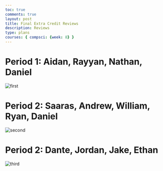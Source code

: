```yaml
---
toc: true
comments: true
layout: post
title: Final Extra Credit Reviews
description: Reviews
type: plans
courses: { compsci: {week: 8} }
---
```


# Period 1: Aidan, Rayyan, Nathan, Daniel
![first](https://media.discordapp.net/attachments/795744270732099634/1171159453631000586/nathan.png?ex=655baa3c&is=6549353c&hm=afcd7a47c71c98f3ee3e73609d9778c89b19fbaebae788d6072b7984af4aedb3&=&width=718&height=388)
# Period 2: Saaras, Andrew, William, Ryan, Daniel
![second](https://media.discordapp.net/attachments/795744270732099634/1171159453165420595/will.png?ex=655baa3c&is=6549353c&hm=43169fee5e7ba9bcf1c4aa6ddab43a27e20347cb3916f703e332ad9f2eee1a26&=&width=718&height=371)
# Period 2: Dante, Jordan, Jake, Ethan
![third](https://media.discordapp.net/attachments/795744270732099634/1171159453932994602/Dante.png?ex=655baa3c&is=6549353c&hm=123c4e39bae386ee9aaf0358958be9b544afdcbacd69d5c9122f42812becbdd5&=&width=718&height=382)
